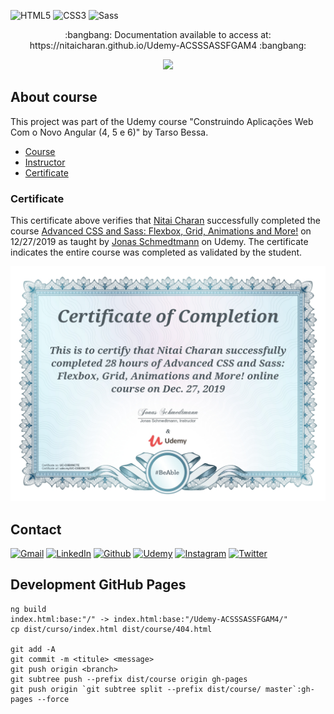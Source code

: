 <!-- PROJECT SHIELDS -->

![HTML5][html5-shield]
![CSS3][css3-shield]
![Sass][sass-shield]

<p align="center">:bangbang: Documentation available to access at: https://nitaicharan.github.io/Udemy-ACSSSASSFGAM4 :bangbang:</p>

<!--[![](Udemy-ACSSSASSFGAM4.png)](https://nitaicharan.github.io/Udemy-ACSSSASSFGAM4/)-->
<a href="https://nitaicharan.github.io/Udemy-ACSSSASSFGAM4">
  <p align="center">
    <img src="PREVIEW.gif">
  </p>
</a>

## About course

This project was part of the Udemy course "Construindo Aplicações Web Com o Novo Angular (4, 5 e 6)" by Tarso Bessa.

- [Course][course-url]
- [Instructor][instructor-url]
- [Certificate][certificate-url]

### Certificate

This certificate above verifies that [Nitai Charan][udemy-url] successfully completed the course [Advanced CSS and Sass: Flexbox, Grid, Animations and More!][course-url] on 12/27/2019 as taught by [Jonas Schmedtmann][instructor-url] on Udemy. The certificate indicates the entire course was completed as validated by the student.

<p align="center">
  <img src="CERTIFICATE.jpg">
</p>

## Contact

[![Gmail][gmail-shield]][gmail-url]
[![LinkedIn][linkedin-shield]][linkedin-url]
[![Github][github-shield]][github-url]
[![Udemy][udemy-shield]][udemy-url]
[![Instagram][instagram-shield]][instagram-url]
[![Twitter][twitter-shield]][twitter-url]

## Development GitHub Pages

```
ng build
index.html:base:"/" -> index.html:base:"/Udemy-ACSSSASSFGAM4/"
cp dist/curso/index.html dist/course/404.html

git add -A
git commit -m <titule> <message>
git push origin <branch>
git subtree push --prefix dist/course origin gh-pages
git push origin `git subtree split --prefix dist/course/ master`:gh-pages --force
```

<!-- MARKDOWN LINKS & IMAGES -->
<!-- https://www.markdownguide.org/basic-syntax/#reference-style-links -->

<!-- ALIES README -->

[course-url]: https://www.udemy.com/course/advanced-css-and-sass/
[instructor-url]: https://udemy.com/user/jonasschmedtmann/
[certificate-url]: https://ude.my/UC-C0BXNCTE

<!-- CONTACT SHIELDS -->

[linkedin-shield]: https://img.shields.io/badge/-LinkedIn-white.svg?logo=linkedin&colorB=0077B5&logoColor=white
[linkedin-url]: https://linkedin.com/in/nitaicharan/
[gmail-shield]: https://img.shields.io/badge/-Gmail-black.svg?logo=gmail&colorB=D14836&logoColor=white
[gmail-url]: mailto:niaicharan@gmail.com?subject=It%20comes%20from%20Github%20profile
[github-shield]: https://img.shields.io/badge/-Github-black.svg?logo=github&colorB=181717&logoColor=white
[github-url]: https://github.com/nitaicharan
[instagram-shield]: https://img.shields.io/badge/-Instagram-black.svg?logo=instagram&colorB=EC5252&logoColor=white
[instagram-url]: https://instagram.com/nitaicharan/?hl=pt-br
[twitter-shield]: https://img.shields.io/badge/-Twitter-black.svg?logo=twitter&colorB=1DA1F2&logoColor=white
[twitter-url]: https://twitter.com/nitaicharan1
[facebook-shield]: https://img.shields.io/badge/-Facebook-black.svg?logo=facebook&colorB=4172B8&logoColor=white
[facebook-url]: https://facebook.com/NitaiCharan1
[udemy-shield]: https://img.shields.io/badge/-Udemy-black.svg?logo=udemy&colorB=EC5252&logoColor=white
[udemy-url]: https://udemy.com/user/nitai-charan/
[hackerrank-shield]: https://img.shields.io/badge/-HackerRank-white.svg?logo=hackerrank&colorB=2EC866&logoColor=white
[hackerrank-url]: https://hackerrank.com/nitaicharan

<!-- PROJECT SHIELDS -->

[html5-shield]: https://img.shields.io/badge/-HTML5-black.svg?logo=html5&colorB=E34F26&logoColor=white
[css3-shield]: https://img.shields.io/badge/-CSS3-black.svg?logo=css3&colorB=1572B6&logoColor=white
[sass-shield]: https://img.shields.io/badge/-SASS-black.svg?logo=sass&colorB=CC6699&logoColor=white
[angular-shield]: https://img.shields.io/badge/-Angular-black.svg?logo=angular&colorB=DD0031&logoColor=white
[java-shield]: https://img.shields.io/badge/-Java-black.svg?logoColor=white&logo=java&&colorB=007396
[javascript-shield]: https://img.shields.io/badge/-JavaScript-black.svg?logoColor=white&logo=javascript&&colorB=F7DF1E
[typescript-shield]: https://img.shields.io/badge/-TypeScript-black.svg?logoColor=white&logo=typescript&&colorB=007ACC
[react-shield]: https://img.shields.io/badge/-React-black.svg?logoColor=white&logo=react&colorB=61DAFB
[jquery-shield]: https://img.shields.io/badge/-jQuery-white.svg?logo=jquery&colorB=0769AD&logoColor=white
[spring-shield]: https://img.shields.io/badge/-Spring-white.svg?logo=spring&colorB=6DB33F&logoColor=white
[flutter-shield]: https://img.shields.io/badge/-Flutter-white.svg?logo=flutter&logoColor=white&colorB=02569B
[android-shield]: https://img.shields.io/badge/-Android-white.svg?logo=android&logoColor=white&colorB=3DDC84
[apple-shield]: https://img.shields.io/badge/-Apple-white.svg?logo=apple&logoColor=white&colorB=999999
[bootstrap-shield]:https://img.shields.io/badge/-Bootstrap-white.svg?logo=bootstrap&logoColor=white&colorB=563D7C
[react-shield]:https://img.shields.io/badge/-React-white.svg?logo=react&logoColor=white&colorB=61DAFB